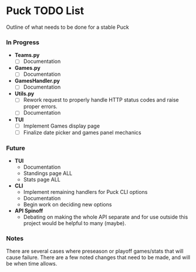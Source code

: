 # Puck TODO List
Outline of what needs to be done for a stable Puck

### In Progress  
- **Teams.py**
  - [ ] Documentation
- **Games.py**
  - [ ] Documentation
- **GamesHandler.py**
  - [ ] Documentation
- **Utils.py**
  - [ ] Rework request to properly handle HTTP status codes and raise proper errors.
  - [ ] Documentation
- **TUI**
  - [ ] Implement Games display page
  - [ ] Finalize date picker and games panel mechanics

### Future
- **TUI**
  - Documentation
  - Standings page ALL
  - Stats page ALL
- **CLI**
  - Implement remaining handlers for Puck CLI options
  - Documentation
  - Begin work on deciding new options
- **API Spinoff**
  - Debating on making the whole API separate and for use outside this project would be helpful to many (maybe).
### Notes
There are several cases where preseason or playoff games/stats that will cause failure. There are a few noted changes that need to be made, and will be when time allows.